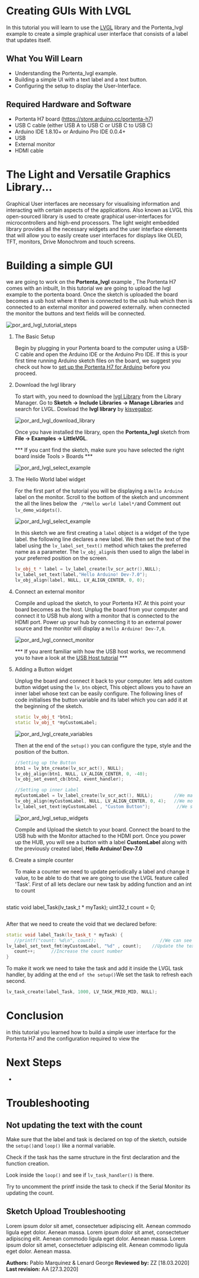 # Creating GUIs With LVGL  
In this tutorial you will learn to use the [LVGL](https://lvgl.io/) library and the Portenta_lvgl example to create a simple graphical user interface that consists of a label that updates itself.

## What You Will Learn
-   Understanding the Portenta_lvgl example.
-   Building a simple UI with a text label and a text button. 
-   Configuring the setup to display the User-Interface. 

## Required Hardware and Software
-   Portenta H7 board (<https://store.arduino.cc/portenta-h7>)
-   USB C cable (either USB A to USB C or USB C to USB C)
-   Arduino IDE 1.8.10+  or Arduino Pro IDE 0.0.4+ 
-   USB 
-   External monitor 
-   HDMI cable 

# The Light and Versatile Graphics Library...

Graphical User interfaces are necessary for visualising information and interacting with certain aspects of the applications. Also known as LVGL this open-sourced library is used to create graphical user-interfaces for microcontrollers and high-end processors. The light weight embedded library provides all the necessary widgets and the user interface elements that will allow you to easily  create user interfaces for displays like OLED, TFT, monitors, Drive Monochrom and touch screens.

# Building a simple GUI 

we are going to work on the **Portenta_lvgl** example , The Portenta H7 comes with an inbuilt,  In this tutorial we are going to upload the lvgl example to the portenta board. Once the sketch is uploaded the board becomes a usb host where it then is connected to the usb hub which then is connected to an external monitor and powered externally. when connected the monitor the buttons and text fields will be connected. 

![por_ard_lvgl_tutorial_steps](assets/por_ard_lvgl_tutorial_steps.svg)

1. The Basic Setup

   Begin by plugging in your Portenta board to the computer using a USB-C cable and open the Arduino IDE or the Arduino Pro IDE. If this is your first time running Arduino sketch files on the board, we suggest you check out how to [set up the Portenta H7 for Arduino](https://github.com/bcmi-labs/arduino-pro-content/blob/master/content/tutorials/portenta-h7/por-ard-usb/por-ard-gs) before you proceed.

2. Download the lvgl library

   To start with, you need to download the [lvgl Library](https://github.com/lvgl/lvgl) from the Library Manager. Go to **Sketch** **->** **Include Libraries** **-> Manage Libraries** and search for LVGL. Dowload the **lvgl library** by [kisvegabor](https://github.com/kisvegabor).  
   
   ![por_ard_lvgl_download_library](assets/por_ard_lvgl_select_library.svg)
   
   
   Once you have installed the library, open the **Portenta_lvgl** sketch from **File -> Examples -> LittleVGL**.
   
   *** If you cant find the sketch, make sure you have selected the right board inside Tools > Boards ***
   
   ![por_ard_lvgl_select_example](assets/por_ard_lvgl_select_example.svg)
   
   
   
3. The Hello World label widget 

   For the first part of the tutorial you will be displaying a `Hello Arduino` label on the monitor.  Scroll to the bottom of the sketch and uncomment the all the lines below the ` /*Hello world label*/`and Comment out  `lv_demo_widgets()`. 

   ![por_ard_lvgl_select_example](assets/por_ard_lvgl_hello_world_snippet.svg) 

   

   In this sketch we are first creating a `label` object is a widget of the type label. the following line declares a new label.  We then set the text of the label using the `lv_label_set_text()`  method which takes the preferred name as a parameter. The `lv_obj_align`is then used to align the label in your preferred position on the screen. 

   ```cpp
   lv_obj_t * label = lv_label_create(lv_scr_actr(),NULL); 
   lv_label_set_text(label,"Hello Arduino! Dev-7.0");
   lv_obj_align(label, NULL, LV_ALIGN_CENTER, 0, 0); 
   ```

4. Connect an external monitor

   Compile and upload the sketch, to your Portenta H7. At this point your board becomes as the host. Unplug the board from your computer and connect it to USB hub along with a monitor that is connected to the HDMI port. Power up your hub by connecting it to an external power source and the monitor will display a `Hello Arduino! Dev-7,0`. 

   ![por_ard_lvgl_connect_monitor](assets/por_ard_lvgl_connect_monitor.svg)

   *** If you arent familiar with how the USB host works, we recommend you to have a look at the [USB Host tutorial](https://www.arduino.cc/pro/tutorials/portenta-h7/por-ard-usb ) ***

4. Adding a Button widget 

   Unplug the board and connect it back to your computer. lets add custom button widget using the `lv_btn` object, This object allows you to have an inner label whose text can be easily configure. The following lines of code initialises the button variable and its label which you can add it at the beginning of the sketch. 

   ```cpp
   static lv_obj_t *btn1;
   static lv_obj_t *myCustomLabel;
   ```

   ![por_ard_lvgl_create_variables](assets/por_ard_lvgl_create_variables.png)

   

   Then at the end of the `setup()` you can configure the type, style and the position of the button. 

   ```cpp
   //Setting up the Button
   btn1 = lv_btn_create(lv_scr_act(), NULL);
   lv_obj_align(btn1, NULL, LV_ALIGN_CENTER, 0, -40);
   lv_obj_set_event_cb(btn2, event_handler);
   
   //Setting up inner Label
   myCustomLabel = lv_label_create(lv_scr_act(), NULL);        //We make the object be a label widget
   lv_obj_align(myCustomLabel, NULL, LV_ALIGN_CENTER, 0, 4);   //We move it to the center of the screen below the 'Hello world' and align centered
   lv_label_set_text(myCustomLabel , "Custom Button");          //We set the default text
   ```

   ![por_ard_lvgl_setup_widgets](assets/por_ard_lvgl_setup_widgets.png)

   Compile and Upload the sketch to your board. Connect the board to the USB hub with the Monitor attached to the HDMI port.  Once you power up the HUB, you will see a button with a label **CustomLabel** along with the previously created label, **Hello Arduino! Dev-7.0** 

5. Create a simple counter

   To make a counter we need to update periodically a label and change it value, to be able to do that we are going to use the LVGL feature called 'Task'. First of all lets declare our new task by adding function and an int to count

   ```cpp
static void label_Task(lv_task_t * myTask);
   uint32_t count = 0;
   ```
```
   
   After that we need to create the void that we declared before:
   
   ```cpp
   static void label_Task(lv_task_t * myTask) {
      //printf("count: %d\n", count);                        //We can see in the Serial monitor the count
   lv_label_set_text_fmt(myCustomLabel, "%d" , count);    //Update the text from the label
      count++;      //Increase the count number
   }
```

   To make it work we need to take the task and add it inside the LVGL task handler, by adding  at the end `of the setup()`We set the task to refresh each second.

   ```cpp
   lv_task_create(label_Task, 1000, LV_TASK_PRIO_MID, NULL);
   ```

# Conclusion

in this tutorial you learned how to build a simple user interface for the Portenta H7 and the configuration required to view the 

# Next Steps
-   

# Troubleshooting
## Not updating the text with the count
Make sure that the label and task is declared on top of the sketch, outside the `setup()`and `loop()` like a normal variable.

Check if the task has the same structure in the first declaration and the function creation.

Look inside the `loop()` and see if `lv_task_handler()` is there.

Try to uncomment the printf inside the task to check if the Serial Monitor its updating the count.


## Sketch Upload Troubleshooting
Lorem ipsum dolor sit amet, consectetuer adipiscing elit. Aenean commodo ligula eget dolor. Aenean massa. Lorem ipsum dolor sit amet, consectetuer adipiscing elit. Aenean commodo ligula eget dolor. Aenean massa. Lorem ipsum dolor sit amet, consectetuer adipiscing elit. Aenean commodo ligula eget dolor. Aenean massa. 

**Authors:** Pablo Marquinez & Lenard George
**Reviewed by:** ZZ [18.03.2020]  
**Last revision:** AA [27.3.2020]
